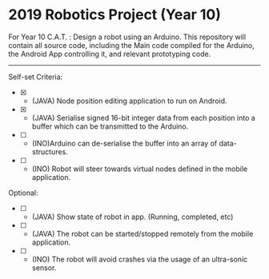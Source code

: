 # 2019 Robotics Project (Year 10)
For Year 10 C.A.T. : Design a robot using an Arduino. This repository will contain all source code, including the Main code compiled for the Arduino, the Android App controlling it, and relevant prototyping code.

<hr>

Self-set Criteria:
- [x] - (JAVA) Node position editing application to run on Android.
- [x] - (JAVA) Serialise signed 16-bit integer data from each position into a buffer which can be transmitted to the Arduino.
- [ ] - (INO)Arduino can de-serialise the buffer into an array of data-structures.
- [ ] - (INO) Robot will steer towards virtual nodes defined in the mobile application.

Optional:
- [ ] - (JAVA) Show state of robot in app. (Running, completed, etc)
- [ ] - (JAVA) The robot can be started/stopped remotely from the mobile application.
- [ ] - (INO) The robot will avoid crashes via the usage of an ultra-sonic sensor.